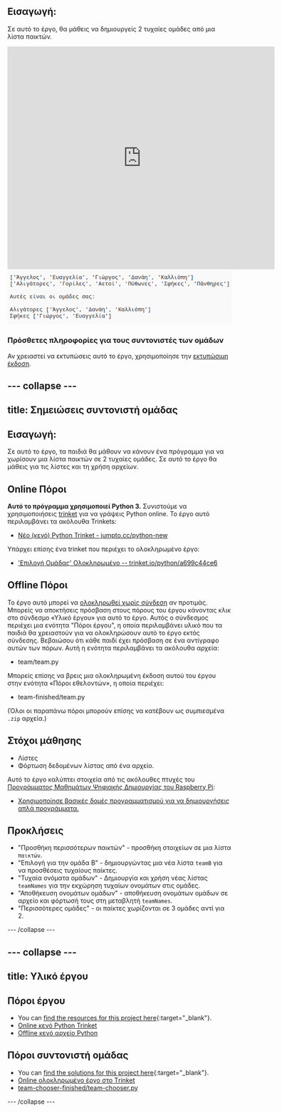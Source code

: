 ## Εισαγωγή:

Σε αυτό το έργο, θα μάθεις να δημιουργείς 2 τυχαίες ομάδες από μια λίστα παικτών.

<div class="trinket">
  <iframe src="https://trinket.io/embed/python/a699c44ce6?outputOnly=true&start=result" width="600" height="500" frameborder="0" marginwidth="0" marginheight="0" allowfullscreen>
  </iframe>
  <img src="images/team-finished.png">
</div>

### Πρόσθετες πληροφορίες για τους συντονιστές των ομάδων

Αν χρειαστεί να εκτυπώσεις αυτό το έργο, χρησιμοποίησε την [εκτυπώσιμη έκδοση](https://projects.raspberrypi.org/en/projects/team-chooser/print).

## \--- collapse \---

## title: Σημειώσεις συντονιστή ομάδας

## Εισαγωγή:

Σε αυτό το έργο, τα παιδιά θα μάθουν να κάνουν ένα πρόγραμμα για να χωρίσουν μια λίστα παικτών σε 2 τυχαίες ομάδες. Σε αυτό το έργο θα μάθεις για τις λίστες και τη χρήση αρχείων.

## Online Πόροι

**Αυτό το πρόγραμμα χρησιμοποιεί Python 3.** Συνιστούμε να χρησιμοποιήσεις [trinket](https://trinket.io/) για να γράψεις Python online. Το έργο αυτό περιλαμβάνει τα ακόλουθα Trinkets:

* [Νέο (κενό) Python Trinket - jumpto.cc/python-new](http://jumpto.cc/python-new)

Υπάρχει επίσης ένα trinket που περιέχει το ολοκληρωμένο έργο:

* ['Επιλογή Ομάδας' Ολοκληρωμένο -- trinket.io/python/a699c44ce6](https://trinket.io/python/a699c44ce6)

## Offline Πόροι

Το έργο αυτό μπορεί να [ολοκληρωθεί χωρίς σύνδεση](https://www.codeclubprojects.org/en-GB/resources/python-working-offline/) αν προτιμάς. Μπορείς να αποκτήσεις πρόσβαση στους πόρους του έργου κάνοντας κλικ στο σύνδεσμο «Υλικό έργου» για αυτό το έργο. Αυτός ο σύνδεσμος περιέχει μια ενότητα "Πόροι έργου", η οποία περιλαμβάνει υλικό που τα παιδιά θα χρειαστούν για να ολοκληρώσουν αυτό το έργο εκτός σύνδεσης. Βεβαιώσου ότι κάθε παιδί έχει πρόσβαση σε ένα αντίγραφο αυτών των πόρων. Αυτή η ενότητα περιλαμβάνει τα ακόλουθα αρχεία:

* team/team.py

Μπορείς επίσης να βρεις μια ολοκληρωμένη έκδοση αυτού του έργου στην ενότητα «Πόροι εθελοντών», η οποία περιέχει:

* team-finished/team.py

(Όλοι οι παραπάνω πόροι μπορούν επίσης να κατέβουν ως συμπιεσμένα `.zip` αρχεία.)

## Στόχοι μάθησης

* Λίστες
* Φόρτωση δεδομένων λίστας από ένα αρχείο.

Αυτό το έργο καλύπτει στοιχεία από τις ακόλουθες πτυχές του [Προγράμματος Μαθημάτων Ψηφιακής Δημιουργίας του Raspberry Pi](http://rpf.io/curriculum):

* [Χρησιμοποίησε βασικές δομές προγραμματισμού για να δημιουργήσεις απλά προγράμματα.](https://www.raspberrypi.org/curriculum/programming/creator)

## Προκλήσεις

* "Προσθήκη περισσότερων παικτών" - προσθήκη στοιχείων σε μια λίστα `παικτών`.
* "Επιλογή για την ομάδα Β" - δημιουργώντας μια νέα λίστα `teamB` για να προσθέσεις τυχαίους παίκτες.
* "Τυχαία ονόματα ομάδων" - Δημιουργία και χρήση νέας λίστας `teamNames` για την εκχώρηση τυχαίων ονομάτων στις ομάδες.
* "Αποθήκευση ονομάτων ομάδων" - αποθήκευση ονομάτων ομάδων σε αρχείο και φόρτωσή τους στη μεταβλητή `teamNames`.
* "Περισσότερες ομάδες" - οι παίκτες χωρίζονται σε 3 ομάδες αντί για 2.

\--- /collapse \---

## \--- collapse \---

## title: Υλικό έργου

## Πόροι έργου

* You can [find the resources for this project here](http://rpf.io/p/en/team-chooser-go){:target="_blank"}.
* [Online κενό Python Trinket](http://jumpto.cc/python-new)
* [Offline κενό αρχείο Python](resources/new-new.py)

## Πόροι συντονιστή ομάδας

* You can [find the solutions for this project here](http://rpf.io/p/en/team-chooser-get){:target="_blank"}.
* [Online ολοκληρωμένο έργο στο Τrinket](https://trinket.io/python/a699c44ce6)
* [team-chooser-finished/team-chooser.py](resources/team-chooser-finished-team-chooser.py)

\--- /collapse \---